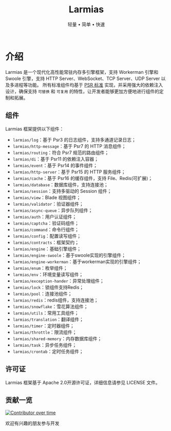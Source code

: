 <p align="center">
    <h1 align="center">Larmias</h1>
</p>

<p align="center">轻量 • 简单 • 快速</p>

<p align="center">
<a href="https://github.com/larmdcm/larmias/issues"><img src="https://img.shields.io/github/issues/larmdcm/larmias" alt=""></a>
<a href="https://github.com/larmdcm/larmias"><img src="https://img.shields.io/github/stars/larmdcm/larmias" alt=""></a>
<img src="https://img.shields.io/badge/php-%3E%3D8.0-brightgreen" alt="">
<img src="https://img.shields.io/badge/license-apache%202-blue" alt="">
</p>

# 介绍

Larmias 是一个现代化高性能常驻内存多引擎框架，支持 Workerman 引擎和 Swoole 引擎，支持 HTTP Server、WebSocket、TCP Server、UDP Server 以及多进程等功能。
所有标准组件均基于 [PSR 标准](https://www.php-fig.org/psr) 实现，并采用强大的依赖注入设计，确保支持 `可替换` 和 `可复用` 的特性，让开发者能够更加方便地进行组件的定制和拓展。

## 组件

Larmias 框架提供以下组件：

- `larmias/log`：基于 Psr3 的日志组件，支持多通道记录日志；
- `larmias/http-message`：基于 Psr7 的 HTTP 消息组件；
- `larmias/routing`：符合 Psr7 规范的路由组件；
- `larmias/di`：基于 Psr11 的依赖注入容器；
- `larmias/event`：基于 Psr14 的事件组件；
- `larmias/http-server`：基于 Psr15 的 HTTP 服务组件；
- `larmias/cache`：基于 Psr16 的缓存组件，支持 File、Redis(可扩展)；
- `larmias/database`：数据库组件，支持连接池；
- `larmias/session`：支持多驱动的 Session 组件；
- `larmias/view`：Blade 视图组件；
- `larmias/validator`：验证器组件；
- `larmias/async-queue`：异步队列组件；
- `larmias/auth`：用户认证组件；
- `larmias/captcha`：验证码组件；
- `larmias/command`：命令行组件；
- `larmias/config`：配置读写组件；
- `larmias/contracts`：框架契约；
- `larmias/engine`：基础引擎组件；
- `larmias/engine-swoole`：基于swoole实现的引擎组件；
- `larmias/engine-workerman`：基于workerman实现的引擎组件；
- `larmias/enum`：枚举组件；
- `larmias/env`：环境变量读写组件；
- `larmias/exception-hander`：异常处理组件；
- `larmias/lock`：锁组件支持Redis；
- `larmias/pool`：连接池组件；
- `larmias/redis`：redis组件，支持连接池；
- `larmias/snowflake`：雪花算法组件；
- `larmias/utils`：常用工具组件；
- `larmias/translation`：翻译组件；
- `larmias/timer`：定时器组件；
- `larmias/throttle`：限流组件；
- `larmias/shared-memory`：内存数据库组件；
- `larmias/task`：异步任务组件；
- `larmias/crontab`：定时任务组件；

## 许可证

Larmias 框架基于 Apache 2.0开源许可证，详细信息请参见 LICENSE 文件。

## 贡献一览

[![Contributor over time](https://contributor-overtime-api.apiseven.com/contributors-svg?chart=contributorOverTime&repo=larmdcm/larmias)](https://contributor-overtime-api.apiseven.com/contributors-svg?chart=contributorOverTime&repo=larmdcm/larmias)

欢迎有兴趣的朋友参与开发
